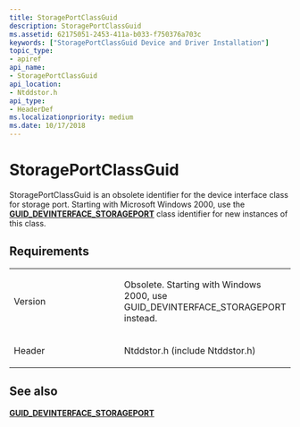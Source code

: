 ```yaml
---
title: StoragePortClassGuid
description: StoragePortClassGuid
ms.assetid: 62175051-2453-411a-b033-f750376a703c
keywords: ["StoragePortClassGuid Device and Driver Installation"]
topic_type:
- apiref
api_name:
- StoragePortClassGuid
api_location:
- Ntddstor.h
api_type:
- HeaderDef
ms.localizationpriority: medium
ms.date: 10/17/2018
---
```


# StoragePortClassGuid


StoragePortClassGuid is an obsolete identifier for the device interface class for storage port. Starting with Microsoft Windows 2000, use the [**GUID_DEVINTERFACE_STORAGEPORT**](guid-devinterface-storageport.md) class identifier for new instances of this class.

Requirements
------------

<table>
<colgroup>
<col width="50%" />
<col width="50%" />
</colgroup>
<tbody>
<tr class="odd">
<td align="left"><p>Version</p></td>
<td align="left"><p>Obsolete. Starting with Windows 2000, use GUID_DEVINTERFACE_STORAGEPORT instead.</p></td>
</tr>
<tr class="even">
<td align="left"><p>Header</p></td>
<td align="left">Ntddstor.h (include Ntddstor.h)</td>
</tr>
</tbody>
</table>

## See also


[**GUID_DEVINTERFACE_STORAGEPORT**](guid-devinterface-storageport.md)

 

 






